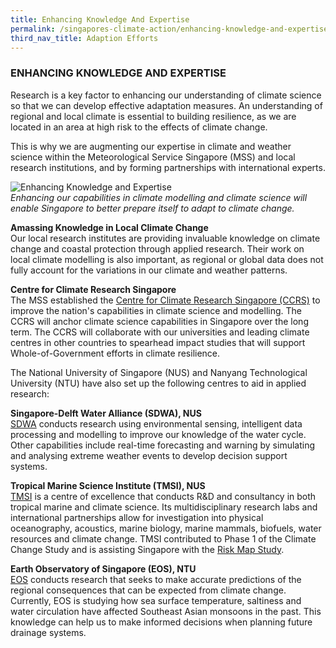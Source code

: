 ```yaml
---
title: Enhancing Knowledge And Expertise
permalink: /singapores-climate-action/enhancing-knowledge-and-expertise/
third_nav_title: Adaption Efforts
---
```


### ENHANCING KNOWLEDGE AND EXPERTISE

Research is a key factor to enhancing our understanding of climate science so that we can develop effective adaptation measures. An understanding of regional and local climate is essential to building resilience, as we are located in an area at high risk to the effects of climate change.

This is why we are augmenting our expertise in climate and weather science within the Meteorological Service Singapore (MSS) and local research institutions, and by forming partnerships with international experts.

![Enhancing Knowledge and Expertise](/images/enhancing-knowledge-and-expertise.jpg "Enhancing Knowledge and Expertise")  
*Enhancing our capabilities in climate modelling and climate science will enable Singapore to better prepare itself to adapt to climate change.*

**Amassing Knowledge in Local Climate Change**  
Our local research institutes are providing invaluable knowledge on climate change and coastal protection through applied research. Their work on local climate modelling is also important, as regional or global data does not fully account for the variations in our climate and weather patterns.

**Centre for Climate Research Singapore**  
The MSS established the [<a href="https://ccrs.weather.gov.sg/" target="_blank">Centre for Climate Research Singapore (CCRS)</a>](https://ccrs.weather.gov.sg/) to improve the nation's capabilities in climate science and modelling. The CCRS will anchor climate science capabilities in Singapore over the long term. The CCRS will collaborate with our universities and leading climate centres in other countries to spearhead impact studies that will support Whole-of-Government efforts in climate resilience.

The National University of Singapore (NUS) and Nanyang Technological University (NTU) have also set up the following centres to aid in applied research:

**Singapore-Delft Water Alliance (SDWA), NUS**  
[<a href="http://blog.nus.edu.sg/sdwa/" target="_blank">SDWA</a>](http://blog.nus.edu.sg/sdwa/) conducts research using environmental sensing, intelligent data processing and modelling to improve our knowledge of the water cycle. Other capabilities include real-time forecasting and warning by simulating and analysing extreme weather events to develop decision support systems.

**Tropical Marine Science Institute (TMSI), NUS**  
[<a href="http://www.tmsi.nus.edu.sg/" target="_blank">TMSI</a>](http://www.tmsi.nus.edu.sg/) is a centre of excellence that conducts R&D and consultancy in both tropical marine and climate science. Its multidisciplinary research labs and international partnerships allow for investigation into physical oceanography, acoustics, marine biology, marine mammals, biofuels, water resources and climate change. TMSI contributed to Phase 1 of the Climate Change Study and is assisting Singapore with the [<a href="/singapores-climate-action/coastal-protection/" target="_blank">Risk Map Study</a>](/singapores-climate-action/coastal-protection/).

**Earth Observatory of Singapore (EOS), NTU**  
[<a href="https://earthobservatory.sg/" target="_blank">EOS</a>](https://earthobservatory.sg/) conducts research that seeks to make accurate predictions of the regional consequences that can be expected from climate change. Currently, EOS is studying how sea surface temperature, saltiness and water circulation have affected Southeast Asian monsoons in the past. This knowledge can help us to make informed decisions when planning future drainage systems.